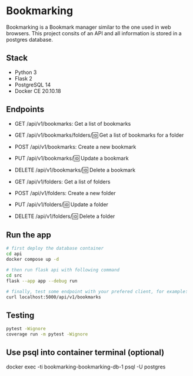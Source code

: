 # Bookmarking

Bookmarking is a Bookmark manager similar to the one used in web browsers. This project consits of an API and all information is stored in a postgres database.

## Stack
- Python 3
- Flask 2
- PostgreSQL 14
- Docker CE 20.10.18

## Endpoints
- GET /api/v1/bookmarks: Get a list of bookmarks
- GET /api/v1/bookmarks/folders/:id: Get a list of bookmarks for a folder
- POST /api/v1/bookmarks: Create a new bookmark
- PUT /api/v1/bookmarks/:id: Update a bookmark
- DELETE /api/v1/bookmarks/:id: Delete a bookmark

- GET /api/v1/folders: Get a list of folders
- POST /api/v1/folders: Create a new folder
- PUT /api/v1/folders/:id: Update a folder
- DELETE /api/v1/folders/:id: Delete a folder

## Run the app
```bash
# first deploy the database container
cd api
docker compose up -d

# then run flask api with following command
cd src
flask --app app --debug run

# finally, test some endpoint with your prefered client, for example:
curl localhost:5000/api/v1/bookmarks
```

## Testing
```bash
pytest -Wignore
coverage run -m pytest -Wignore
```

## Use psql into container terminal (optional)
docker exec -ti bookmarking-bookmarking-db-1 psql -U postgres